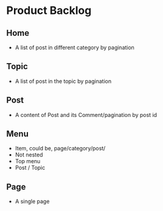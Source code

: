 # Product Backlog


## Home

- A list of post in different category by pagination

## Topic

- A list of post in the topic by pagination

## Post

- A content of Post and its Comment/pagination by post id

## Menu

- Item, could be, page/category/post/
- Not nested
- Top menu
- Post / Topic

## Page

- A single page
